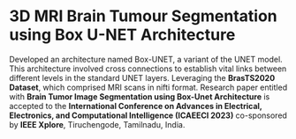 # 3D MRI Brain Tumour Segmentation using Box U-NET Architecture
Developed an architecture named Box-UNET, a variant of the UNET model. This architecture involved cross connections
to establish vital links between different levels in the standard UNET layers. Leveraging the **BrasTS2020 Dataset**, which
comprised MRI scans in nifti format. Research paper entitled with **Brain Tumor Image Segmentation using Box-Unet
Architecture** is accepted to the **International Conference on Advances in Electrical, Electronics, and Computational
Intelligence (ICAEECI 2023)** co-sponsored by **IEEE Xplore**, Tiruchengode, Tamilnadu, India.
